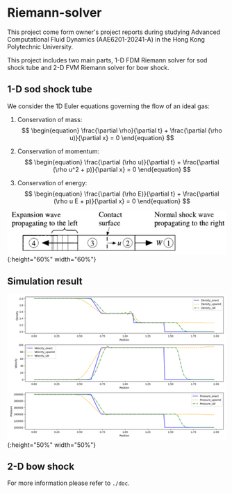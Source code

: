 # Riemann-solver
This project come form owner's project reports during studying Advanced Computational Fluid Dynamics (AAE6201-20241-A) in the Hong Kong Polytechnic University.

This project includes two main parts, 1-D FDM Riemann solver for sod shock tube and 2-D FVM Riemann solver for bow shock. 

## 1-D sod shock tube

We consider the 1D Euler equations governing the flow of an ideal gas:

1. Conservation of mass:
$$
\begin{equation}
       \frac{\partial \rho}{\partial t} + \frac{\partial (\rho u)}{\partial x} = 0 
\end{equation}
$$

2. Conservation of momentum:
$$
\begin{equation}
      \frac{\partial (\rho u)}{\partial t} + \frac{\partial (\rho u^2 + p)}{\partial x} = 0 
\end{equation}
$$

3. Conservation of energy:
$$
\begin{equation}
      \frac{\partial (\rho E)}{\partial t} + \frac{\partial (\rho u E + p)}{\partial x} = 0
\end{equation}
$$

![](./img/Project1.jpg){:height="60%" width="60%"}

## Simulation result
![](./img/project1_space.png){:height="50%" width="50%"}

## 2-D bow shock
For more information please refer to ```./doc```.
